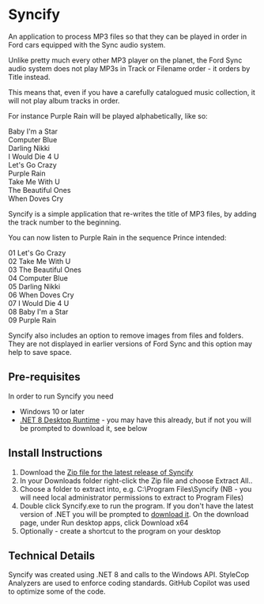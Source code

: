 # Syncify
An application to process MP3 files so that they can be played in order in Ford cars equipped with the Sync audio system.

Unlike pretty much every other MP3 player on the planet, the Ford Sync audio system does not play MP3s in Track or Filename order - it orders by Title instead.

This means that, even if you have a carefully catalogued music collection, it will not play album tracks in order.

For instance Purple Rain will be played alphabetically, like so:

Baby I'm a Star<br/>
Computer Blue<br/>
Darling Nikki<br/>
I Would Die 4 U<br/>
Let's Go Crazy<br/>
Purple Rain<br/>
Take Me With U<br/>
The Beautiful Ones<br/>
When Doves Cry

Syncify is a simple application that re-writes the title of MP3 files, by adding the track number to the beginning.

You can now listen to Purple Rain in the sequence Prince intended:

01 Let's Go Crazy<br/>
02 Take Me With U<br/>
03 The Beautiful Ones<br/>
04 Computer Blue<br/>
05 Darling Nikki<br/>
06 When Doves Cry<br/>
07 I Would Die 4 U<br/>
08 Baby I'm a Star<br/>
09 Purple Rain

Syncify also includes an option to remove images from files and folders. They are not displayed in earlier versions of Ford Sync and this option may help to save space.

## Pre-requisites
In order to run Syncify you need
- Windows 10 or later
- [.NET 8 Desktop Runtime](https://dotnet.microsoft.com/en-us/download/dotnet/8.0) - you may have this already, but if not you will be prompted to download it, see below

## Install Instructions
1) Download the [Zip file for the latest release of Syncify](https://github.com/CultureBMo/Syncify/releases/download/v3.0/Syncify.3.0.0.0.zip)
2) In your Downloads folder right-click the Zip file and choose Extract All..
3) Choose a folder to extract into, e.g. C:\Program Files\Syncify (NB - you will need local administrator permissions to extract to Program Files)
4) Double click Syncify.exe to run the program. If you don't have the latest version of .NET you will be prompted to [download it](https://dotnet.microsoft.com/download/dotnet/5.0/runtime). On the download page, under Run desktop apps, click Download x64
5) Optionally - create a shortcut to the program on your desktop

## Technical Details
Syncify was created using .NET 8 and calls to the Windows API. StyleCop Analyzers are used to enforce coding standards. GitHub Copilot was used to optimize some of the code.
